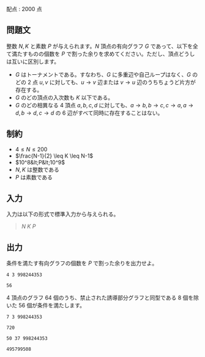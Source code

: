 配点 : $2000$ 点

## 問題文

整数 $N,K$ と素数 $P$ が与えられます。$N$ 頂点の有向グラフ $G$ であって、以下を全て満たすものの個数を $P$ で割った余りを求めてください。ただし、頂点どうしは互いに区別します。

- $G$ はトーナメントである。すなわち、$G$ に多重辺や自己ループはなく、$G$ のどの $2$ 点 $u,v$ に対しても、$u\to v$ 辺または $v\to u$ 辺のうちちょうど片方が存在する。
- $G$ のどの頂点の入次数も $K$ 以下である。
- $G$ のどの相異なる $4$ 頂点 $a,b,c,d$ に対しても、$a\to b, b\to c, c\to a, a\to d, b\to d, c\to d$ の $6$ 辺がすべて同時に存在することはない。

## 制約

- $4 \leq N \leq 200$
- $\frac{N-1}{2} \leq K \leq N-1$
- $10^8&lt;P&lt;10^9$
- $N,K$ は整数である
- $P$ は素数である

## 入力

入力は以下の形式で標準入力から与えられる。

> $N$ $K$ $P$

## 出力

条件を満たす有向グラフの個数を $P$ で割った余りを出力せよ。

```input1
4 3 998244353
```

```output1
56
```

$4$ 頂点のグラフ $64$ 個のうち、禁止された誘導部分グラフと同型である $8$ 個を除いた $56$ 個が条件を満たします。

```input2
7 3 998244353
```

```output2
720
```

```input3
50 37 998244353
```

```output3
495799508
```